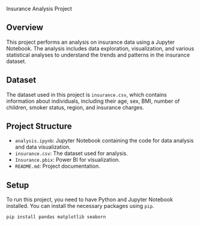 Insurance Analysis Project

## Overview

This project performs an analysis on insurance data using a Jupyter Notebook. The analysis includes data exploration, visualization, and various statistical analyses to understand the trends and patterns in the insurance dataset.

## Dataset

The dataset used in this project is `insurance.csv`, which contains information about individuals, including their age, sex, BMI, number of children, smoker status, region, and insurance charges.

## Project Structure

- `analysis.ipynb`: Jupyter Notebook containing the code for data analysis and data visualization.
- `insurance.csv`: The dataset used for analysis.
- `Insurance.pbix`: Power BI for visualization.
- `README.md`: Project documentation.

## Setup

To run this project, you need to have Python and Jupyter Notebook installed. You can install the necessary packages using `pip`.

```sh
pip install pandas matplotlib seaborn
